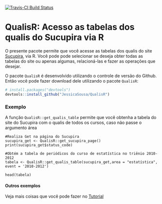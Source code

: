 [![Travis-CI Build Status](https://travis-ci.org/JessicaSousa/QualisR.svg?branch=master)](https://travis-ci.org/JessicaSousa/QualisR)

QualisR: Acesso as tabelas dos qualis do Sucupira via R
========================================

O presente pacote permite que você acesse as tabelas dos qualis do site [Sucupira](https://sucupira.capes.gov.br/sucupira/public/consultas/coleta/veiculoPublicacaoQualis/listaConsultaGeralPeriodicos.jsf), via R. Você pode pode selecionar se deseja obter todas as tabelas do site ou apenas algumas, relacioná-las e fazer as operações que desejar.

O pacote `QualisR` é desenvolvido utilizando o controle de versão do Github. Então você pode fazer download dele utilizando o pacote `QualisR`:

``` r
# install.packages("devtools")
devtools::install_github("JessicaSousa/QualisR")
```

### Exemplo

A função `QualisR::get_qualis_table` permite que você obtenha a tabela do site do Sucupira com o qualis de todos os cursos, caso não passe o argumento área

```{r}
#Realiza Get na página do Sucupira
sucupira_get <- QualisR::get_sucupira_page()
print(sucupira_get$status_code)

#Obtém a tabela de periódicos do curso de estatística no triênio 2010-2012
tabela <- QualisR::get_qualis_table(sucupira_get,area = "estatística", event = '2010-2012')

head(tabela)
```

#### Outros exemplos
Veja mais coisas que você pode fazer no [Tutorial](https://jessicasousa.github.io/QualisR/doc/README.html)
